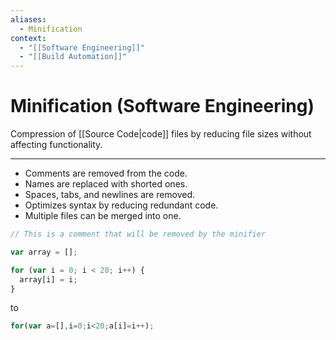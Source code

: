 ```yaml
---
aliases:
  - Minification
context:
  - "[[Software Engineering]]"
  - "[[Build Automation]]"
---
```


# Minification (Software Engineering)

Compression of [[Source Code|code]] files by reducing file sizes without affecting functionality.

---

- Comments are removed from the code.
- Names are replaced with shorted ones.
- Spaces, tabs, and newlines are removed.
- Optimizes syntax by reducing redundant code.
- Multiple files can be merged into one.

```javascript
// This is a comment that will be removed by the minifier

var array = [];

for (var i = 0; i < 20; i++) {
  array[i] = i;
}
```

to

```javascript
for(var a=[],i=0;i<20;a[i]=i++);
```
